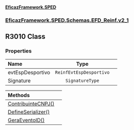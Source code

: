 #### [EficazFramework.SPED](EficazFrameworkSPED.md 'EficazFramework SPED')
### [EficazFramework.SPED.Schemas.EFD_Reinf.v2_1](EficazFramework.SPED.Schemas.EFD_Reinf.v2_1.md 'EficazFramework.SPED.Schemas.EFD_Reinf.v2_1')

## R3010 Class
### Properties

| Name | Type | |
| :--- | :---: | :--- |
| evtEspDesportivo | `ReinfEvtEspDesportivo` |  |
| Signature | `SignatureType` |  |

| Methods | |
| :--- | :--- |
| [ContribuinteCNPJ()](EficazFramework.SPED.Schemas.EFD_Reinf.v2_1/R3010/ContribuinteCNPJ().md 'EficazFramework.SPED.Schemas.EFD_Reinf.v2_1.R3010.ContribuinteCNPJ()') | |
| [DefineSerializer()](EficazFramework.SPED.Schemas.EFD_Reinf.v2_1/R3010/DefineSerializer().md 'EficazFramework.SPED.Schemas.EFD_Reinf.v2_1.R3010.DefineSerializer()') | |
| [GeraEventoID()](EficazFramework.SPED.Schemas.EFD_Reinf.v2_1/R3010/GeraEventoID().md 'EficazFramework.SPED.Schemas.EFD_Reinf.v2_1.R3010.GeraEventoID()') | |
